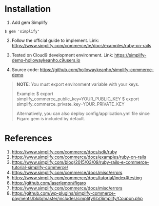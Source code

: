 # Installation
1) Add gem Simplify
```
$ gem 'simplify'
```

2) Follow the official guide to implement. Link: https://www.simplify.com/commerce/ie/docs/examples/ruby-on-rails


3) Tested on Cloud9 development environment. Link: https://simplify-demo-hollowaykeanho.c9users.io


4) Source code: https://github.com/hollowaykeanho/simplify-commerce-demo

> **NOTE**:
> You must export environment variable with your keys.
>
>
> Example: 
> $ export simplify_commerce_public_key=YOUR_PUBLIC_KEY
> $ export simplify_commerce_private_key=YOUR_PRIVATE_KEY
>
>
> Alternatively, you can also deploy config/application.yml file since Figaro gem is included by default.


# References
1. https://www.simplify.com/commerce/docs/sdk/ruby
2. https://www.simplify.com/commerce/docs/examples/ruby-on-rails
3. https://www.simplify.com/blog/2015/03/09/ruby-rails-e-commerce-tutorial-simplify-commerce/
4. https://www.simplify.com/commerce/docs/misc/errors
5. https://www.simplify.com/commerce/docs/tutorial/index#testing
6. https://github.com/laserlemon/figaro
7. https://www.simplify.com/commerce/docs/misc/errors
8. https://github.com/wp-plugins/simplify-commerce-payments/blob/master/includes/simplify/lib/Simplify/Coupon.php